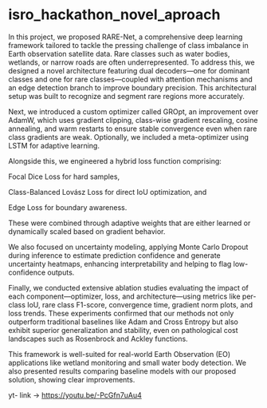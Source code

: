 # isro_hackathon_novel_aproach
In this project, we proposed RARE-Net, a comprehensive deep learning framework tailored to tackle the pressing challenge of class imbalance in Earth observation satellite data. Rare classes such as water bodies, wetlands, or narrow roads are often underrepresented. To address this, we designed a novel architecture featuring dual decoders—one for dominant classes and one for rare classes—coupled with attention mechanisms and an edge detection branch to improve boundary precision. This architectural setup was built to recognize and segment rare regions more accurately.

Next, we introduced a custom optimizer called GROpt, an improvement over AdamW, which uses gradient clipping, class-wise gradient rescaling, cosine annealing, and warm restarts to ensure stable convergence even when rare class gradients are weak. Optionally, we included a meta-optimizer using LSTM for adaptive learning.

Alongside this, we engineered a hybrid loss function comprising:

Focal Dice Loss for hard samples,

Class-Balanced Lovász Loss for direct IoU optimization, and

Edge Loss for boundary awareness.

These were combined through adaptive weights that are either learned or dynamically scaled based on gradient behavior.

We also focused on uncertainty modeling, applying Monte Carlo Dropout during inference to estimate prediction confidence and generate uncertainty heatmaps, enhancing interpretability and helping to flag low-confidence outputs.

Finally, we conducted extensive ablation studies evaluating the impact of each component—optimizer, loss, and architecture—using metrics like per-class IoU, rare class F1-score, convergence time, gradient norm plots, and loss trends. These experiments confirmed that our methods not only outperform traditional baselines like Adam and Cross Entropy but also exhibit superior generalization and stability, even on pathological cost landscapes such as Rosenbrock and Ackley functions.

This framework is well-suited for real-world Earth Observation (EO) applications like wetland monitoring and small water body detection. We also presented results comparing baseline models with our proposed solution, showing clear improvements.


yt- link  ->  https://youtu.be/-PcGfn7uAu4
